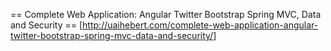 == Complete Web Application: Angular Twitter Bootstrap Spring MVC, Data and Security ==
[http://uaihebert.com/complete-web-application-angular-twitter-bootstrap-spring-mvc-data-and-security/]
